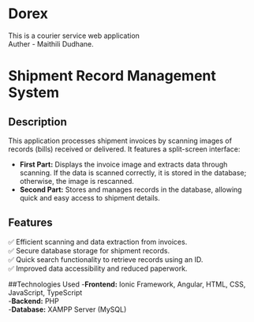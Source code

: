 # Dorex
This is a courier service web application <br>
Auther - Maithili Dudhane. 

   # Shipment Record Management System

## Description
This application processes shipment invoices by scanning images of records (bills) received or delivered. It features a split-screen interface:

- **First Part:** Displays the invoice image and extracts data through scanning. If the data is scanned correctly, it is stored in the database; otherwise, the image is rescanned.  
- **Second Part:** Stores and manages records in the database, allowing quick and easy access to shipment details.

## Features
✅ Efficient scanning and data extraction from invoices.  
✅ Secure database storage for shipment records.  
✅ Quick search functionality to retrieve records using an ID.  
✅ Improved data accessibility and reduced paperwork.  

##Technologies Used
-**Frontend:** Ionic Framework, Angular, HTML, CSS, JavaScript, TypeScript<br>
-**Backend:** PHP<br>
-**Database:** XAMPP Server (MySQL)<br>
